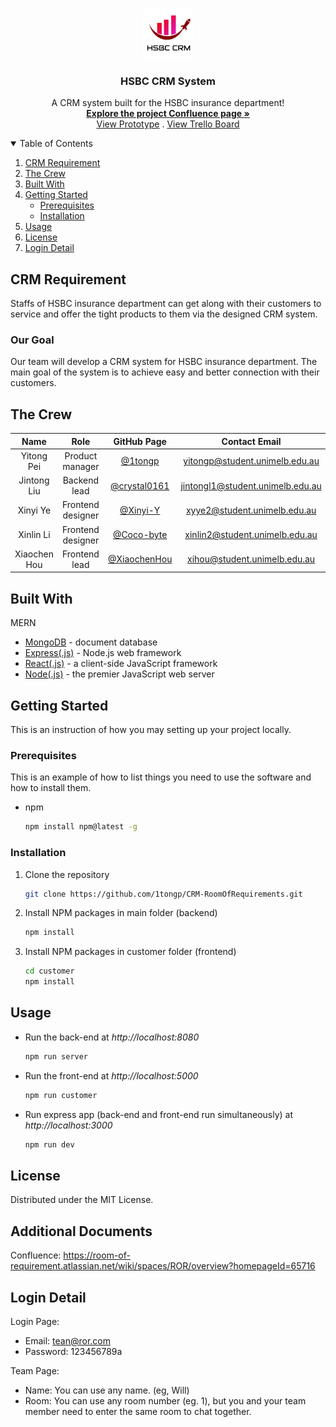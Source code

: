 <!-- PROJECT LOGO -->
<br />
<p align="center">
  <a href="https://github.com/1tongp/CRM-RoomOfRequirements">
    <img src="./customer/public/logo.jpg" alt="Logo" width="80" height="80">
  </a>

  <h3 align="center">HSBC CRM System</h3>

  <p align="center">
    A CRM system built for the HSBC insurance department!
    <br />
    <a href="https://room-of-requirement.atlassian.net/wiki/spaces/ROR/pages/14975667/Introduction"><strong>Explore the project Confluence 
    page »</strong></a>
    <br />
    <a href="https://www.figma.com/proto/NMDqw1PMvDYetdSULQh9yQ/Draft?node-id=203%3A1616&scaling=scale-down&page-id=19%3A42&starting-point-node-id=203%3A1616&show-proto-sidebar=1">View Prototype</a>
    .
    <a href="https://trello.com/b/TrzteZxQ/room-of-requirement">View Trello Board</a>
  </p>
</p>

<!-- TABLE OF CONTENTS -->
<details open="open">
  <summary>Table of Contents</summary>
  <ol>
    <li><a href="#crm-requirement">CRM Requirement</a></li>
    <li><a href="#the-crew">The Crew</a></li>
    <li><a href="#built-with">Built With</a></li>
    <li>
      <a href="#getting-started">Getting Started</a>
      <ul>
        <li><a href="#prerequisites">Prerequisites</a></li>
        <li><a href="#installation">Installation</a></li>
      </ul>
    </li>
    <li><a href="#usage">Usage</a></li>
    <li><a href="#license">License</a></li>
    <li><a href="#login-detail">Login Detail</a></li>
  </ol>
</details>

<!-- ABOUT THE PROJECT -->

## CRM Requirement

Staffs of HSBC insurance department can get along with their customers to
service and offer the tight products to them via the designed CRM system.

### Our Goal

Our team will develop a CRM system for HSBC insurance department. The main goal
of the system is to achieve easy and better connection with their customers.

<!-- Crew -->

## The Crew

|     Name     |       Role        |                  GitHub Page                   |          Contact Email           |
| :----------: | :---------------: | :--------------------------------------------: | :------------------------------: |
|  Yitong Pei  |  Product manager  |      [@1tongp](https://github.com/1tongp)      |  yitongp@student.unimelb.edu.au  |
| Jintong Liu  |   Backend lead    | [@crystal0161](https://github.com/crystal0161) | jintongl1@student.unimelb.edu.au |
|   Xinyi Ye   | Frontend designer |     [@Xinyi-Y](https://github.com/Xinyi-Y)     |   xyye2@student.unimelb.edu.au   |
|  Xinlin Li   | Frontend designer |   [@Coco-byte](https://github.com/Coco-byte)   |  xinlin2@student.unimelb.edu.au  |
| Xiaochen Hou |   Frontend lead   | [@XiaochenHou](https://github.com/XiaochenHou) |   xihou@student.unimelb.edu.au   |

## Built With

MERN

-   [MongoDB](https://www.mongodb.com/) - document database
-   [Express(.js)](https://expressjs.com/) - Node.js web framework
-   [React(.js)](https://reactjs.org/) - a client-side JavaScript framework
-   [Node(.js)](https://nodejs.org/en/) - the premier JavaScript web server

<!-- GETTING STARTED -->

## Getting Started

This is an instruction of how you may setting up your project locally.

### Prerequisites

This is an example of how to list things you need to use the software and how to install them.

-   npm
    ```sh
    npm install npm@latest -g
    ```

### Installation

1. Clone the repository
    ```sh
    git clone https://github.com/1tongp/CRM-RoomOfRequirements.git
    ```
2. Install NPM packages in main folder (backend)
    ```sh
    npm install
    ```
3. Install NPM packages in customer folder (frontend)
    ```sh 
    cd customer 
    npm install 
    ```
  <!-- USAGE EXAMPLES -->

## Usage

-   Run the back-end at _http://localhost:8080_
    ```sh
    npm run server
    ```
-   Run the front-end at _http://localhost:5000_
    ```sh
    npm run customer
    ```
-   Run express app (back-end and front-end run simultaneously) at _http://localhost:3000_
    ```sh
    npm run dev
    ```

<!-- LICENSE -->

## License

Distributed under the MIT License.

## Additional Documents
Confluence: https://room-of-requirement.atlassian.net/wiki/spaces/ROR/overview?homepageId=65716

## Login Detail
Login Page:
- Email: tean@ror.com
- Password: 123456789a

Team Page:
- Name: You can use any name. (eg, Will)
- Room: You can use any room number (eg. 1), but you and your team member need to enter the same room to chat together. 
